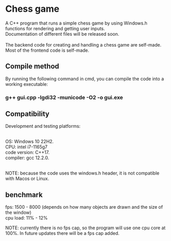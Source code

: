 # Chess game

A C++ program that runs a simple chess game by using Windows.h functions for rendering and getting user inputs. <br />
Documentation of different files will be released soon. <br /> <br />
The backend code for creating and handling a chess game are self-made. <br />
Most of the frontend code is self-made. <br />


## Compile method
By running the following command in cmd, you can compile the code into a working executable: <br />
### g++ gui.cpp -lgdi32 -municode -O2 -o gui.exe


## Compatibility

Development and testing platforms: <br /> <br/>

OS: Windows 10  22H2. <br />
CPU: intel i7-1165g7 <br />
code version: C++17. <br />
compiler: gcc 12.2.0. <br /> <br />

NOTE: because the code uses the windows.h header, it is not compatible with Macos or Linux. <br />


## benchmark
fps: 1500 - 8000  (depends on how many objects are drawn and the size of the window) <br />
cpu load: 11% - 12% <br />

NOTE: currently there is no fps cap, so the program will use one cpu core at 100%. In future updates there will be a fps cap added.




